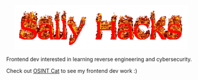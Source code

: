#
<p align="center">
  <img width="460" height="auto" src="https://github.com/SallyHacks/SallyHacks/blob/main/Logo.gif">
</p>

Frontend dev interested in learning reverse engineering and cybersecurity.

Check out [OSINT Cat](https://osintcat.com) to see my frontend dev work :)  
#
